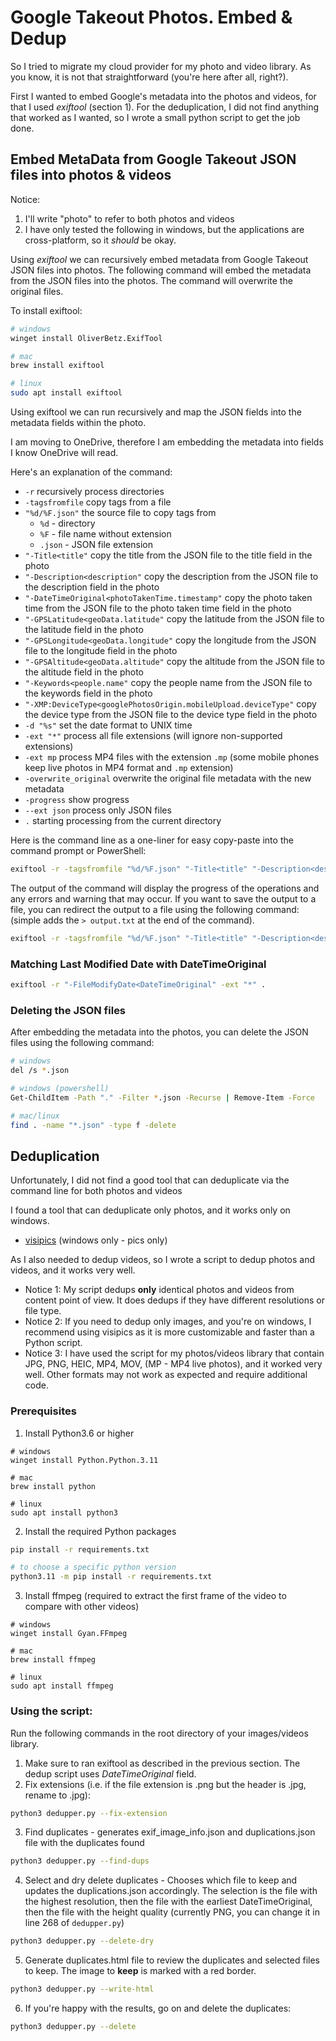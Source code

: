 # Google Takeout Photos. Embed & Dedup

So I tried to migrate my cloud provider for my photo and video library. As you know, it is not that straightforward (you're here after all, right?).

First I wanted to embed Google's metadata into the photos and videos, for that I used _exiftool_ (section 1).
For the deduplication, I did not find anything that worked as I wanted, so I wrote a small python script to get the job done.

## Embed MetaData from Google Takeout JSON files into photos & videos

Notice:
1. I'll write "photo" to refer to both photos and videos
2. I have only tested the following in windows, but the applications are cross-platform, so it _should_ be okay.

Using _exiftool_ we can recursively embed metadata from Google Takeout JSON files into photos. The following command will embed the metadata from the JSON files into the photos. The command will overwrite the original files.

To install exiftool:
```bash
# windows
winget install OliverBetz.ExifTool

# mac
brew install exiftool

# linux
sudo apt install exiftool

```

Using exiftool we can run recursively and map the JSON fields
into the metadata fields within the photo.

I am moving to OneDrive, therefore I am embedding the metadata
into fields I know OneDrive will read.

Here's an explanation of the command:
- `-r` recursively process directories
- `-tagsfromfile` copy tags from a file
- `"%d/%F.json"` the source file to copy tags from
  - `%d` - directory
  - `%F` - file name without extension
  - `.json` - JSON file extension
- `"-Title<title"` copy the title from the JSON file to the title field in the photo
- `"-Description<description"` copy the description from the JSON file to the description field in the photo
- `"-DateTimeOriginal<photoTakenTime.timestamp"` copy the photo taken time from the JSON file to the photo taken time field in the photo
- `"-GPSLatitude<geoData.latitude"` copy the latitude from the JSON file to the latitude field in the photo
- `"-GPSLongitude<geoData.longitude"` copy the longitude from the JSON file to the longitude field in the photo
- `"-GPSAltitude<geoData.altitude"` copy the altitude from the JSON file to the altitude field in the photo
- `"-Keywords<people.name"` copy the people name from the JSON file to the keywords field in the photo
- `"-XMP:DeviceType<googlePhotosOrigin.mobileUpload.deviceType"` copy the device type from the JSON file to the device type field in the photo
- `-d "%s"` set the date format to UNIX time
- `-ext "*"` process all file extensions (will ignore non-supported extensions)
- `-ext mp` process MP4 files with the extension `.mp` (some mobile phones keep live photos in MP4 format and `.mp` extension)
- `-overwrite_original` overwrite the original file metadata with the new metadata
- `-progress` show progress
- `--ext json` process only JSON files
- `.` starting processing from the current directory

Here is the command line as a one-liner for easy copy-paste into the command prompt or PowerShell:

```bash
exiftool -r -tagsfromfile "%d/%F.json" "-Title<title" "-Description<description" "-DateTimeOriginal<photoTakenTime.timestamp" "-GPSLatitude<geoData.latitude" "-GPSLongitude<geoData.longitude" "-GPSAltitude<geoData.altitude" "-Keywords<people.name" "-XMP:DeviceType<googlePhotosOrigin.mobileUpload.deviceType" -d "%s" -ext "*" -ext mp -overwrite_original -progress --ext json .
```
The output of the command will display the progress of the operations and any errors and warning that may occur.
If you want to save the output to a file, you can redirect the output to a file using the following command:
(simple adds the `> output.txt` at the end of the command).

```bash
exiftool -r -tagsfromfile "%d/%F.json" "-Title<title" "-Description<description" "-DateTimeOriginal<photoTakenTime.timestamp" "-GPSLatitude<geoData.latitude" "-GPSLongitude<geoData.longitude" "-GPSAltitude<geoData.altitude" "-Keywords<people.name" "-XMP:DeviceType<googlePhotosOrigin.mobileUpload.deviceType" -d "%s" -ext "*" -ext mp -overwrite_original -progress --ext json . > output.txt
```

### Matching Last Modified Date with DateTimeOriginal
```bash
exiftool -r "-FileModifyDate<DateTimeOriginal" -ext "*" .
```

### Deleting the JSON files

After embedding the metadata into the photos, you can delete the JSON files using the following command:

```bash
# windows
del /s *.json

# windows (powershell)
Get-ChildItem -Path "." -Filter *.json -Recurse | Remove-Item -Force

# mac/linux
find . -name "*.json" -type f -delete
```

## Deduplication

Unfortunately, I did not find a good tool that can deduplicate
via the command line for both photos and videos

I found a tool that can deduplicate only photos, and it works only on windows.
- [visipics](https://visipics.info/download/) (windows only - pics only)

As I also needed to dedup videos, so I wrote a script to dedup photos and videos,
and it works very well.
- Notice 1: My script dedups **only** identical photos and videos from content point of view. It does dedups if they have different resolutions or file type.
- Notice 2: If you need to dedup only images, and you're on windows, I recommend using visipics as it is more customizable and faster than a Python script.
- Notice 3: I have used the script for my photos/videos library that contain JPG, PNG, HEIC, MP4, MOV, (MP - MP4 live photos), and it worked very well. Other formats may not work as expected and require additional code.

### Prerequisites
1. Install Python3.6 or higher
```
# windows
winget install Python.Python.3.11

# mac
brew install python

# linux
sudo apt install python3
```
2. Install the required Python packages
```bash
pip install -r requirements.txt

# to choose a specific python version
python3.11 -m pip install -r requirements.txt
```
3. Install ffmpeg (required to extract the first frame of the video to compare with other videos)
```
# windows
winget install Gyan.FFmpeg

# mac
brew install ffmpeg

# linux
sudo apt install ffmpeg
```

### Using the script:
Run the following commands in the root directory of your images/videos library.

1. Make sure to ran exiftool as described in the previous section. The dedup script uses _DateTimeOriginal_ field.
2. Fix extensions (i.e. if the file extension is .png but the header is .jpg, rename to .jpg):
```bash
python3 dedupper.py --fix-extension
```
3. Find duplicates - generates exif_image_info.json and duplications.json file with the duplicates found
```bash
python3 dedupper.py --find-dups
```
4. Select and dry delete duplicates - Chooses which file to keep and updates the duplications.json accordingly.
The selection is the file with the highest resolution, then the file with the earliest DateTimeOriginal, 
then the file with the height quality (currently PNG, you can change it in line 268 of `dedupper.py`)
```bash
python3 dedupper.py --delete-dry
```

5. Generate duplicates.html file to review the duplicates and selected files to keep. The image to **keep** is marked with a red border.
```bash
python3 dedupper.py --write-html
```

6. If you're happy with the results, go on and delete the duplicates:
```bash
python3 dedupper.py --delete
```


